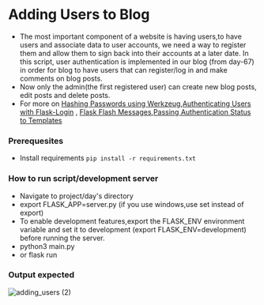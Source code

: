 # Adding Users to Blog
- The most important component of a website is having users,to have users and associate data to user accounts, we need a way to register them and allow them to sign back into their accounts at a later date. In this script, user  authentication is implemented in our blog (from day-67) in order for blog to have users that can  register/log in and make  comments on blog posts.
- Now only the admin(the first registered user) can create new blog posts, edit posts and delete posts.
- For more on [Hashing Passwords using Werkzeug](https://werkzeug.palletsprojects.com/en/1.0.x/utils/#module-werkzeug.security),[Authenticating Users with Flask-Login](https://flask-login.readthedocs.io/en/latest/) , [Flask Flash Messages](https://flask.palletsprojects.com/en/1.1.x/patterns/flashing/),[Passing Authentication Status to Templates](https://flask.palletsprojects.com/en/1.1.x/patterns/templateinheritance/)

### Prerequesites
- Install requirements `pip install -r requirements.txt`

### How to run script/development server
- Navigate to project/day's directory
- export FLASK_APP=server.py (if you use windows,use set instead of export)
- To enable development features,export the FLASK_ENV environment variable and set it to development (export FLASK_ENV=development) before running the server.
- python3 main.py
- or flask run

### Output expected



![adding_users (2)](https://user-images.githubusercontent.com/101118595/184257198-dfdf44b7-1eda-4d32-8071-382efc68d5a7.png)
